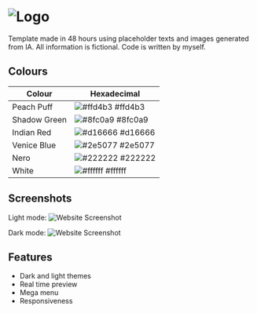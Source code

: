 
# ![Logo](https://beckymarques.github.io/assets/images/logo.svg)

Template made in 48 hours using placeholder texts and images generated from IA. All information is fictional. Code is written by myself.

## Colours

| Colour               | Hexadecimal                                                |
| ----------------- | ---------------------------------------------------------------- |
| Peach Puff       | ![#ffd4b3](https://via.placeholder.com/10/ffd4b3?text=+) #ffd4b3 |
| Shadow Green       | ![#8fc0a9](https://via.placeholder.com/10/8fc0a9?text=+) #8fc0a9 |
| Indian Red       | ![#d16666](https://via.placeholder.com/10/d16666?text=+) #d16666 |
| Venice Blue       | ![#2e5077](https://via.placeholder.com/10/2e5077?text=+) #2e5077 |
| Nero       | ![#222222](https://via.placeholder.com/10/222222?text=+) #222222 |
| White       | ![#ffffff](https://via.placeholder.com/10/ffffff?text=+) #ffffff |


## Screenshots

Light mode:
![Website Screenshot](https://beckymarques.github.io/screenshot.jpg)

Dark mode:
![Website Screenshot](https://beckymarques.github.io/screenshot-darkmode.jpg)


## Features

- Dark and light themes
- Real time preview
- Mega menu
- Responsiveness

